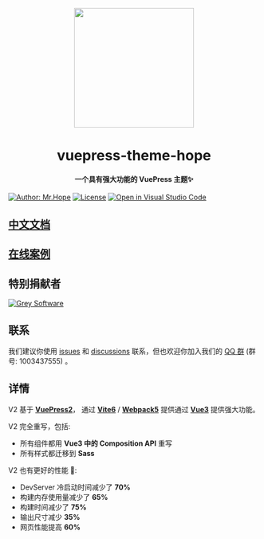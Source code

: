 <!-- markdownlint-disable -->
<p align="center">
  <img width="240" src="https://theme-hope-assets.vuejs.press/logo.svg" style="text-align: center;">
</p>
<h1 align="center">vuepress-theme-hope</h1>
<h4 align="center">一个具有强大功能的 VuePress 主题✨</h4>

[![Author: Mr.Hope](https://img.shields.io/badge/作者-Mr.Hope-blue.svg?style=for-the-badge)](https://mister-hope.com)
[![License](https://img.shields.io/npm/l/vuepress-theme-hope.svg?style=for-the-badge)](https://github.com/vuepress-theme-hope/vuepress-theme-hope/blob/main/LICENSE)
[![Open in Visual Studio Code](https://img.shields.io/badge/-在%20vscode%20中打开-blue?style=for-the-badge&logo=visualstudiocode)](https://open.vscode.dev/vuepress-theme-hope/vuepress-theme-hope)

## [中文文档](https://theme-hope.vuejs.press/zh/)

## [在线案例](https://stackblitz.com/fork/vuepress-theme-hope)

## 特别捐献者

[![Grey Software](https://vuepress-theme-hope.github.io/grey-software.svg)](https://grey.software/)

## 联系

我们建议你使用 [issues](https://github.com/vuepress-theme-hope/vuepress-theme-hope/issues) 和 [discussions](https://github.com/vuepress-theme-hope/vuepress-theme-hope/discussions) 联系，但也欢迎你加入我们的 [QQ 群](https://jq.qq.com/?_wv=1027&k=rATJyxGK) (群号: 1003437555)
。

## 详情

V2 基于 [**VuePress2**](https://vuejs.press/zh/)， 通过 [**Vite6**](https://cn.vite.dev/) / [**Webpack5**](https://webpack.docschina.org/) 提供通过 [**Vue3**](https://cn.vuejs.org/) 提供强大功能。

V2 完全重写，包括:

- 所有组件都用 **Vue3 中的 Composition API** 重写
- 所有样式都迁移到 **Sass**

V2 也有更好的性能 🚀:

- DevServer 冷启动时间减少了 **70%**
- 构建内存使用量减少了 **65%**
- 构建时间减少了 **75%**
- 输出尺寸减少 **35%**
- 网页性能提高 **60%**
